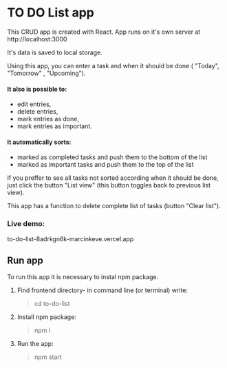 # TO DO List app

This CRUD app is created with React.
App runs on it's own server at http://localhost:3000

It's data is saved to local storage.

Using this app, you can enter a task and when it should be done ( "Today", "Tomorrow" , "Upcoming").

#### It also is possible to:

- edit entries,
- delete entries,
- mark entries as done,
- mark entries as important.

#### It automatically sorts:

- marked as completed tasks and push them to the bottom of the list
- marked as important tasks and push them to the top of the list

If you preffer to see all tasks not sorted according when it should be done, just click the button "List view" (this button toggles back to previous list view).

This app has a function to delete complete list of tasks (button "Clear list").

### Live demo:
to-do-list-8adrkgn6k-marcinkeve.vercel.app


## Run app

To run this app it is necessary to instal npm package.

1. Find frontend directory- in command line (or terminal) write:

   > cd to-do-list

2. Install npm package:

   > npm i

3. Run the app:

   > npm start